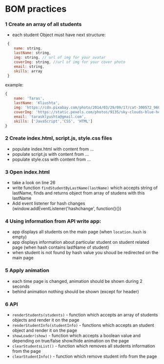 # BOM practices


### 1 Create an array of all students 
* each student Object must have next structure:
```javascript
 {
    name: string,
    lastName: string,
    img: string, // url of img for your avatar
    coverImg: string, //url of img for your cover photo
    email: string,
    skills: array
 } 
```



   
   example: 
 
 ```javascript 
 {
     name: 'Taras',
     lastName: 'Kliushta',
     img: 'https://cdn.pixabay.com/photo/2014/03/29/09/17/cat-300572_960_720.jpg',
     coverImg: 'https://static.pexels.com/photos/9135/sky-clouds-blue-horizon.jpg',
     email: 'tarasklyushta@gmail.com',
     skills: ['JavaScript','CSS', 'HTML']
 } 
```
### 2 Create index.html, script.js, style.css files
* populate index.html with content from ...
* populate script.js with content from ...
* populate style.css with content from ...

### 3 Open index.html 
* take a look on line 26
* write function `findStudentByLastName(lastName)` which accepts string of lastName, finds and returns object from array of studens with this lastName
* Add event listener for hash changes (window.addEventListener('hashchange', function(){})

### 4 Using information from API write app:
* app displays all students on the main page (when `location.hash` is empty)
* app displays information about particular student on student related page (when hash contains lastName of student)
* when student is not found by hash value you shoud be redirected on the main page

### 5 Apply animation
* each time page is changed, animation should be shown during 2 seconds
* behind animation nothing should be shown (except for header) 



### 6 API 
* `renderStudents(students)` - function which accepts an array of students objects and render it on the page
* `renderStudentInfo(studentInfo)` - functions which accepts an student object and render it on the page
* `showLoader(show)` - function which accepts a boolean value and depending on true/false show/hide animation on the page
* `clearStudentsList()` - function which removes all students information from the page
* `clearStudentInfo()` - function which remove student info from the page

